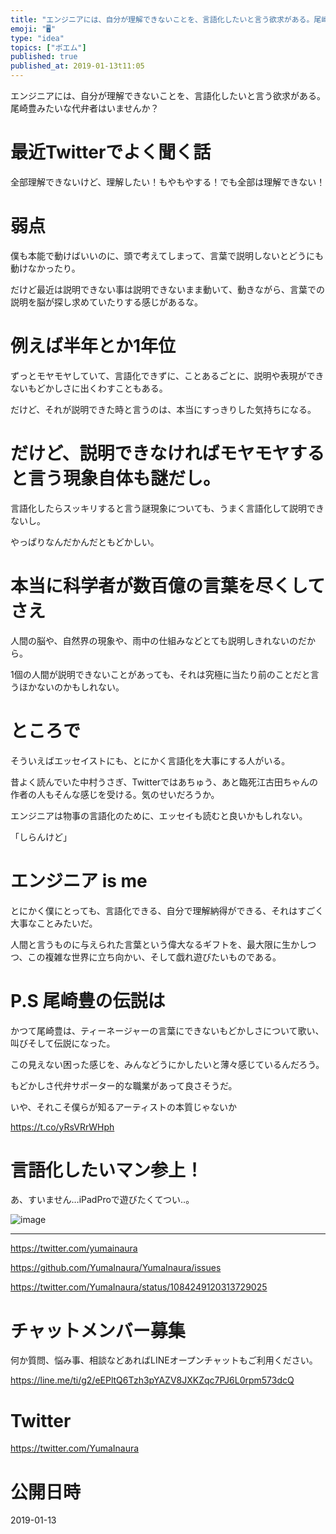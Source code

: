 ```yaml
---
title: "エンジニアには、自分が理解できないことを、言語化したいと言う欲求がある。尾崎豊みたいな代弁者はいませんか？"
emoji: "🖥"
type: "idea"
topics: ["ポエム"]
published: true
published_at: 2019-01-13t11:05
---
```


エンジニアには、自分が理解できないことを、言語化したいと言う欲求がある。尾崎豊みたいな代弁者はいませんか？


# 最近Twitterでよく聞く話

全部理解できないけど、理解したい！もやもやする！でも全部は理解できない！

# 弱点

僕も本能で動けばいいのに、頭で考えてしまって、言葉で説明しないとどうにも動けなかったり。

だけど最近は説明できない事は説明できないまま動いて、動きながら、言葉での説明を脳が探し求めていたりする感じがあるな。

# 例えば半年とか1年位

ずっとモヤモヤしていて、言語化できずに、ことあるごとに、説明や表現ができないもどかしさに出くわすこともある。

だけど、それが説明できた時と言うのは、本当にすっきりした気持ちになる。

# だけど、説明できなければモヤモヤすると言う現象自体も謎だし。

言語化したらスッキリすると言う謎現象についても、うまく言語化して説明できないし。

やっぱりなんだかんだともどかしい。

# 本当に科学者が数百億の言葉を尽くしてさえ

人間の脳や、自然界の現象や、雨中の仕組みなどとても説明しきれないのだから。

1個の人間が説明できないことがあっても、それは究極に当たり前のことだと言うほかないのかもしれない。

# ところで

そういえばエッセイストにも、とにかく言語化を大事にする人がいる。

昔よく読んでいた中村うさぎ、Twitterではあちゅう、あと臨死江古田ちゃんの作者の人もそんな感じを受ける。気のせいだろうか。

エンジニアは物事の言語化のために、エッセイも読むと良いかもしれない。

「しらんけど」

# エンジニア is me

とにかく僕にとっても、言語化できる、自分で理解納得ができる、それはすごく大事なことみたいだ。

人間と言うものに与えられた言葉という偉大なるギフトを、最大限に生かしつつ、この複雑な世界に立ち向かい、そして戯れ遊びたいものである。

# P.S 尾崎豊の伝説は

かつて尾崎豊は、ティーネージャーの言葉にできないもどかしさについて歌い、叫びそして伝説になった。

この見えない困った感じを、みんなどうにかしたいと薄々感じているんだろう。

もどかしさ代弁サポーター的な職業があって良さそうだ。

いや、それこそ僕らが知るアーティストの本質じゃないか 

https://t.co/yRsVRrWHph

# 言語化したいマン参上！

あ、すいません…iPadProで遊びたくてつい‥。

![image](https://user-images.githubusercontent.com/13635059/51080625-bab10100-1722-11e9-9d58-a1accbeb1481.png)



---

https://twitter.com/yumainaura

https://github.com/YumaInaura/YumaInaura/issues


https://twitter.com/YumaInaura/status/1084249120313729025








<!-- Update From Qiita API -->

# チャットメンバー募集


何か質問、悩み事、相談などあればLINEオープンチャットもご利用ください。

https://line.me/ti/g2/eEPltQ6Tzh3pYAZV8JXKZqc7PJ6L0rpm573dcQ





# Twitter


https://twitter.com/YumaInaura


<!-- Update From Qiita API -->



# 公開日時

2019-01-13
